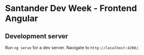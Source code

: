 # Santander Dev Week - Frontend Angular

## Development server

Run `ng serve` for a dev server. Navigate to `http://localhost:4200/`. 
